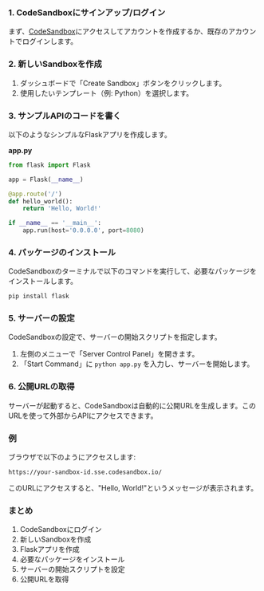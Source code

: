 
### 1. CodeSandboxにサインアップ/ログイン
まず、[CodeSandbox](https://codesandbox.io/)にアクセスしてアカウントを作成するか、既存のアカウントでログインします。

### 2. 新しいSandboxを作成
1. ダッシュボードで「Create Sandbox」ボタンをクリックします。
2. 使用したいテンプレート（例: Python）を選択します。

### 3. サンプルAPIのコードを書く
以下のようなシンプルなFlaskアプリを作成します。

**app.py**
```python
from flask import Flask

app = Flask(__name__)

@app.route('/')
def hello_world():
    return 'Hello, World!'

if __name__ == '__main__':
    app.run(host='0.0.0.0', port=8080)
```

### 4. パッケージのインストール
CodeSandboxのターミナルで以下のコマンドを実行して、必要なパッケージをインストールします。
```bash
pip install flask
```

### 5. サーバーの設定
CodeSandboxの設定で、サーバーの開始スクリプトを指定します。

1. 左側のメニューで「Server Control Panel」を開きます。
2. 「Start Command」に `python app.py` を入力し、サーバーを開始します。

### 6. 公開URLの取得
サーバーが起動すると、CodeSandboxは自動的に公開URLを生成します。このURLを使って外部からAPIにアクセスできます。

### 例
ブラウザで以下のようにアクセスします:
```
https://your-sandbox-id.sse.codesandbox.io/
```
このURLにアクセスすると、"Hello, World!"というメッセージが表示されます。

### まとめ
1. CodeSandboxにログイン
2. 新しいSandboxを作成
3. Flaskアプリを作成
4. 必要なパッケージをインストール
5. サーバーの開始スクリプトを設定
6. 公開URLを取得

